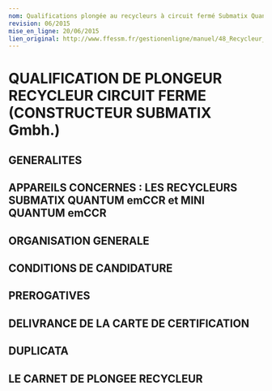 ```yaml
---
nom: Qualifications plongée au recycleurs à circuit fermé Submatix Quantum
revision: 06/2015
mise_en_ligne: 20/06/2015
lien_original: http://www.ffessm.fr/gestionenligne/manuel/48_Recycleur_ferme_submatix.pdf
---
```


# QUALIFICATION DE PLONGEUR RECYCLEUR CIRCUIT FERME (CONSTRUCTEUR SUBMATIX Gmbh.)

## GENERALITES

## APPAREILS CONCERNES : LES RECYCLEURS SUBMATIX QUANTUM emCCR et MINI QUANTUM emCCR

## ORGANISATION GENERALE

## CONDITIONS DE CANDIDATURE

## PREROGATIVES

## DELIVRANCE DE LA CARTE DE CERTIFICATION

## DUPLICATA

## LE CARNET DE PLONGEE RECYCLEUR
